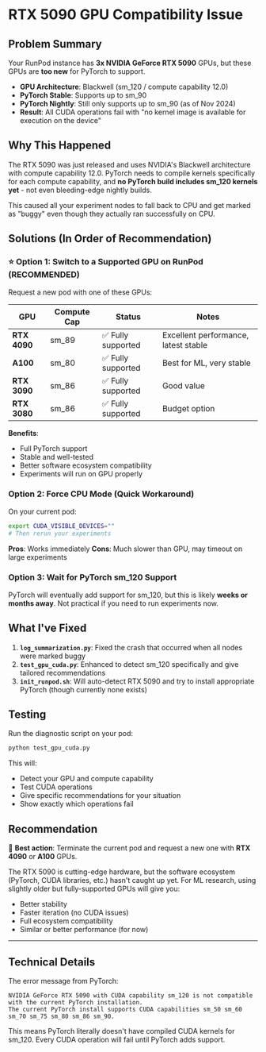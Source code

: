 # RTX 5090 GPU Compatibility Issue

## Problem Summary

Your RunPod instance has **3x NVIDIA GeForce RTX 5090** GPUs, but these GPUs are **too new** for PyTorch to support.

- **GPU Architecture**: Blackwell (sm_120 / compute capability 12.0)
- **PyTorch Stable**: Supports up to sm_90
- **PyTorch Nightly**: Still only supports up to sm_90 (as of Nov 2024)
- **Result**: All CUDA operations fail with "no kernel image is available for execution on the device"

## Why This Happened

The RTX 5090 was just released and uses NVIDIA's Blackwell architecture with compute capability 12.0. PyTorch needs to compile kernels specifically for each compute capability, and **no PyTorch build includes sm_120 kernels yet** - not even bleeding-edge nightly builds.

This caused all your experiment nodes to fall back to CPU and get marked as "buggy" even though they actually ran successfully on CPU.

## Solutions (In Order of Recommendation)

### ⭐ Option 1: Switch to a Supported GPU on RunPod (RECOMMENDED)

Request a new pod with one of these GPUs:

| GPU | Compute Cap | Status | Notes |
|-----|-------------|--------|-------|
| **RTX 4090** | sm_89 | ✅ Fully supported | Excellent performance, latest stable |
| **A100** | sm_80 | ✅ Fully supported | Best for ML, very stable |
| **RTX 3090** | sm_86 | ✅ Fully supported | Good value |
| **RTX 3080** | sm_86 | ✅ Fully supported | Budget option |

**Benefits**:
- Full PyTorch support
- Stable and well-tested
- Better software ecosystem compatibility
- Experiments will run on GPU properly

### Option 2: Force CPU Mode (Quick Workaround)

On your current pod:

```bash
export CUDA_VISIBLE_DEVICES=""
# Then rerun your experiments
```

**Pros**: Works immediately
**Cons**: Much slower than GPU, may timeout on large experiments

### Option 3: Wait for PyTorch sm_120 Support

PyTorch will eventually add support for sm_120, but this is likely **weeks or months away**. Not practical if you need to run experiments now.

## What I've Fixed

1. **`log_summarization.py`**: Fixed the crash that occurred when all nodes were marked buggy
2. **`test_gpu_cuda.py`**: Enhanced to detect sm_120 specifically and give tailored recommendations
3. **`init_runpod.sh`**: Will auto-detect RTX 5090 and try to install appropriate PyTorch (though currently none exists)

## Testing

Run the diagnostic script on your pod:

```bash
python test_gpu_cuda.py
```

This will:
- Detect your GPU and compute capability
- Test CUDA operations
- Give specific recommendations for your situation
- Show exactly which operations fail

## Recommendation

🎯 **Best action**: Terminate the current pod and request a new one with **RTX 4090** or **A100** GPUs.

The RTX 5090 is cutting-edge hardware, but the software ecosystem (PyTorch, CUDA libraries, etc.) hasn't caught up yet. For ML research, using slightly older but fully-supported GPUs will give you:
- Better stability
- Faster iteration (no CUDA issues)
- Full ecosystem compatibility
- Similar or better performance (for now)

---

## Technical Details

The error message from PyTorch:
```
NVIDIA GeForce RTX 5090 with CUDA capability sm_120 is not compatible with the current PyTorch installation.
The current PyTorch install supports CUDA capabilities sm_50 sm_60 sm_70 sm_75 sm_80 sm_86 sm_90.
```

This means PyTorch literally doesn't have compiled CUDA kernels for sm_120. Every CUDA operation will fail until PyTorch adds support.

